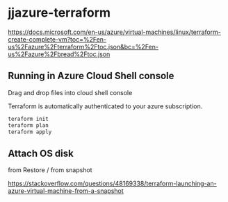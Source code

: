 # jjazure-terraform

https://docs.microsoft.com/en-us/azure/virtual-machines/linux/terraform-create-complete-vm?toc=%2Fen-us%2Fazure%2Fterraform%2Ftoc.json&bc=%2Fen-us%2Fazure%2Fbread%2Ftoc.json



## Running in Azure Cloud Shell console
Drag and drop files into cloud shell console

Terraform is automatically authenticated to your azure subscription.

```bash
teraform init
teraform plan
teraform apply
```

## Attach OS disk
from Restore / from snapshot

https://stackoverflow.com/questions/48169338/terraform-launching-an-azure-virtual-machine-from-a-snapshot